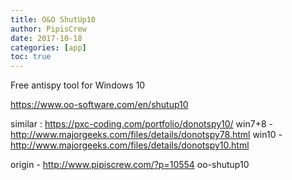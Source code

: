 ```yaml
---
title: O&O ShutUp10
author: PipisCrew
date: 2017-10-18
categories: [app]
toc: true
---
```


Free antispy tool for Windows 10

https://www.oo-software.com/en/shutup10

similar :
https://pxc-coding.com/portfolio/donotspy10/
win7+8 - http://www.majorgeeks.com/files/details/donotspy78.html
win10 - http://www.majorgeeks.com/files/details/donotspy10.html

origin - http://www.pipiscrew.com/?p=10554 oo-shutup10
